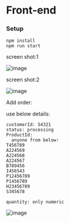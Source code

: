 # Front-end
### Setup
```
npm install
npm run start
```



screen shot:1

![image](https://user-images.githubusercontent.com/44355278/123951896-ea235900-d9c2-11eb-8e86-d40e96a8af7c.png)

screen shot:2

![image](https://user-images.githubusercontent.com/44355278/123952036-163eda00-d9c3-11eb-99d2-b8e6259d045f.png)


Add order:

use below details:
```
customerId: 54321
status: processing
ProductId:
  anyone from below:
T456789
A224569
A224568
A224567
B789456
I456543
P12456789
P1456789
H23456789
S345678

quantity: only numeric
```

![image](https://user-images.githubusercontent.com/44355278/123952083-235bc900-d9c3-11eb-9a25-cfba1112a72e.png)
